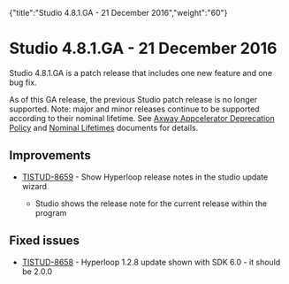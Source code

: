 {"title":"Studio 4.8.1.GA - 21 December 2016","weight":"60"} 

# Studio 4.8.1.GA - 21 December 2016

Studio 4.8.1.GA is a patch release that includes one new feature and one bug fix.

As of this GA release, the previous Studio patch release is no longer supported. Note: major and minor releases continue to be supported according to their nominal lifetime. See [Axway Appcelerator Deprecation Policy](/docs/appc/AMPLIFY_Appcelerator_Services_Overview/Axway_Appcelerator_Deprecation_Policy/) and [Nominal Lifetimes](/docs/appc/AMPLIFY_Appcelerator_Services_Overview/Axway_Appcelerator_Product_Lifecycle/#NominalLifetimes) documents for details.

## Improvements

*   [TISTUD-8659](https://jira.appcelerator.org/browse/TISTUD-8659) - Show Hyperloop release notes in the studio update wizard
    
    *   Studio shows the release note for the current release within the program
        

## Fixed issues

*   [TISTUD-8658](https://jira.appcelerator.org/browse/TISTUD-8658) - Hyperloop 1.2.8 update shown with SDK 6.0 - it should be 2.0.0